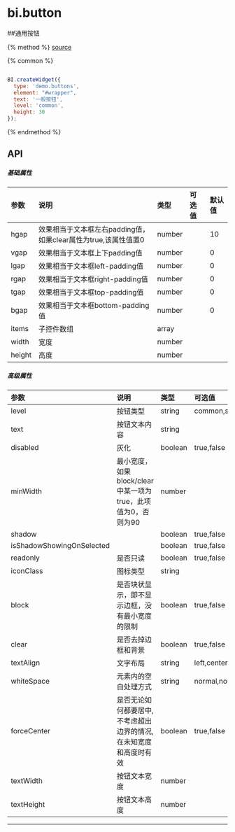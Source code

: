 # bi.button

##通用按钮

{% method %}
[source](https://jsfiddle.net/fineui/txqwwzLm/)

{% common %}
```javascript

BI.createWidget({
  type: 'demo.buttons',
  element: "#wrapper",
  text: '一般按钮',
  level: 'common',
  height: 30
});


```

{% endmethod %}

## API
##### 基础属性
| 参数    | 说明           | 类型  | 可选值 | 默认值
| :------ |:-------------  | :-----| :----|:----
| hgap    | 效果相当于文本框左右padding值，如果clear属性为true,该属性值置0 |  number  |     |     10   |
| vgap    | 效果相当于文本框上下padding值 |  number  |  |      0  |
| lgap    | 效果相当于文本框left-padding值     |    number   |        |  0    |
| rgap    | 效果相当于文本框right-padding值     |    number  |       |  0    |
| tgap    |效果相当于文本框top-padding值     |    number   |  |  0    |
| bgap    |  效果相当于文本框bottom-padding值     |    number  |   |  0    |
| items | 子控件数组     |    array |  |  |
| width    |   宽度    |    number   |   |     |
| height    |   高度    |    number   |  |      |


##### 高级属性
| 参数    | 说明           | 类型  | 可选值 | 默认值
| :------ |:-------------  | :-----| :----|:----
| level |按钮类型     |    string| common,success,warning,ignore |  common |
| text|按钮文本内容     |    string|  |  |
| disabled|灰化     |    boolean| true,false |  |
| minWidth    | 最小宽度，如果block/clear中某一项为true，此项值为0，否则为90 |  number  |     |     90   |
| shadow    | |  boolean| true,false |      |
| isShadowShowingOnSelected| |  boolean| true,false |      true  |
| readonly    | 是否只读     |    boolean   |   true,false     |  true   |
| iconClass    | 图标类型     |    string|       | " "|
| block|  是否块状显示，即不显示边框，没有最小宽度的限制    |    boolean| true,false  |  false    |
| clear| 是否去掉边框和背景      |boolean| true,false   |  false    |
| textAlign | 文字布局      |   string    | left,center,right |   cneter    |
| whiteSpace | 元素内的空白处理方式  |    string | normal,nowrap  |  nowrap| 
| forceCenter | 是否无论如何都要居中, 不考虑超出边界的情况, 在未知宽度和高度时有效      |    boolean    | true,false |  false    |
| textWidth| 按钮文本宽度  |   number|   |  null    |
| textHeight    |   按钮文本高度    |    number|    | null |



---


